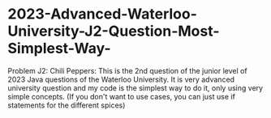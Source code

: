 # 2023-Advanced-Waterloo-University-J2-Question-Most-Simplest-Way-
Problem J2: Chili Peppers: This is the 2nd question of the junior level of 2023 Java questions of the Waterloo University. It is very advanced university question and my code is the simplest way to do it, only using very simple concepts. (If you don't want to use cases, you can just use if statements for the different spices) 
